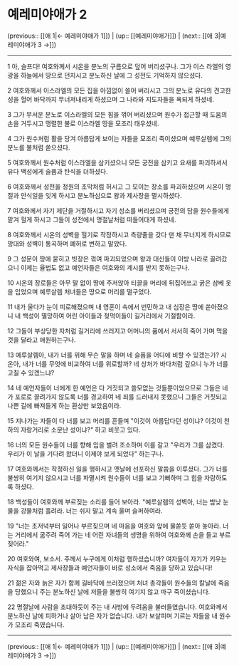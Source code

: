 # 예레미야애가 2

(previous:: [[애 1|← 예레미야애가 1]]) | (up:: [[예레미야애가]]) | (next:: [[애 3|예레미야애가 3 →]])

***




1 
아, 슬프다! 여호와께서 시온을 분노의 구름으로 덮어 버리셨구나. 그가 이스 라엘의 영광을 하늘에서 땅으로 던지시고 분노하신 날에 그 성전도 기억하지 않으셨다. 



2 
여호와께서 이스라엘의 모든 집을 아낌없이 쓸어 버리시고 그의 분노로 유다의 견고한 성을 헐어 바닥까지 무너져내리게 하셨으며 그 나라와 지도자들을 욕되게 하셨네. 



3 
그가 무서운 분노로 이스라엘의 모든 힘을 꺾어 버리셨으며 원수가 접근할 때 도움의 손을 거두시고 맹렬한 불로 이스라엘 땅을 모조리 태우셨네. 



4 
그가 원수처럼 활을 당겨 아름답게 보이는 자들을 모조리 죽이셨으며 예루살렘에 그의 분노를 불처럼 쏟으셨다. 



5 
여호와께서 원수처럼 이스라엘을 삼키셨으니 모든 궁전을 삼키고 요새를 파괴하셔서 유다 백성에게 슬픔과 탄식을 더하셨다. 



6 
여호와께서 성전을 정원의 초막처럼 허시고 그 모이는 장소를 파괴하셨으며 시온이 명절과 안식일을 잊게 하시고 분노하심으로 왕과 제사장을 멸시하셨다. 



7 
여호와께서 자기 제단을 거절하시고 자기 성소를 버리셨으며 궁전의 담을 원수들에게 맡겨 헐게 하시고 그들이 성전에서 명절날처럼 떠들어대게 하셨네. 



8 
여호와께서 시온의 성벽을 헐기로 작정하시고 측량줄을 갖다 댄 채 무너지게 하시므로 망대와 성벽이 통곡하며 폐허로 변하고 말았다. 



9 
그 성문이 땅에 묻히고 빗장은 꺾여 파괴되었으며 왕과 대신들이 이방 나라로 끌려갔으니 이제는 율법도 없고 예언자들은 여호와의 계시를 받지 못하는구나. 



10 
시온의 장로들은 아무 말 없이 땅에 주저앉아 티끌을 머리에 뒤집어쓰고 굵은 삼베 옷을 입었으며 예루살렘 처녀들은 땅으로 머리를 떨구었다. 



11 
내가 울다가 눈이 피로해졌으며 내 영혼이 속에서 번민하고 내 심장은 땅에 쏟아졌으니 내 백성이 멸망하여 어린 아이들과 젖먹이들이 길거리에서 기절함이라. 



12 
그들이 부상당한 자처럼 길거리에 쓰러지고 어머니의 품에서 서서히 죽어 가며 먹을 것을 달라고 애원하는구나. 



13 
예루살렘아, 내가 너를 위해 무슨 말을 하며 네 슬픔을 어디에 비할 수 있겠는가? 시온아, 내가 너를 무엇에 비교하여 너를 위로할까? 네 상처가 바다처럼 깊으니 누가 너를 고칠 수 있겠느냐? 



14 
네 예언자들이 너에게 한 예언은 다 거짓되고 쓸모없는 것들뿐이었으므로 그들은 네가 포로로 끌려가지 않도록 너를 경고하여 네 죄를 드러내지 못했으니 그들은 거짓되고 나쁜 길에 빠져들게 하는 환상만 보았음이라. 



15 
지나가는 자들이 다 너를 보고 머리를 흔들며 "이것이 아름답다던 성이냐? 이것이 천하의 자랑거리로 소문난 성이냐?" 하고 비웃고 있다. 



16 
너의 모든 원수들이 너를 향해 입을 벌려 조소하며 이를 갈고 "우리가 그를 삼켰다. 우리가 이 날을 기다려 왔더니 이제야 보게 되었다" 하는구나. 



17 
여호와께서는 작정하신 일을 행하시고 옛날에 선포하신 말씀을 이루셨다. 그가 너를 불쌍히 여기지 않으시고 너를 파멸시켜 원수들이 너를 보고 기뻐하며 그 힘을 자랑하도록 하셨다. 



18 
백성들이 여호와께 부르짖는 소리를 들어 보아라. "예루살렘의 성벽아, 너는 밤낮 눈물을 강물처럼 흘려라. 너는 쉬지 말고 계속 울며 슬퍼하여라. 



19 
"너는 초저녁부터 일어나 부르짖으며 네 마음을 여호와 앞에 물쏟듯 쏟아 놓아라. 너는 거리에서 굶주려 죽어 가는 네 어린 자녀들의 생명을 위하여 여호와께 손을 들고 부르짖어라." 



20 
여호와여, 보소서. 주께서 누구에게 이처럼 행하셨습니까? 여자들이 자기가 키우는 자식을 잡아먹고 제사장들과 예언자들이 바로 성소에서 죽음을 당하고 있습니다! 



21 
젊은 자와 늙은 자가 함께 길바닥에 쓰러졌으며 처녀 총각들이 원수들의 칼날에 죽음을 당했으니 주는 분노하신 날에 저들을 불쌍히 여기지 않고 마구 죽이셨습니다. 



22 
명절날에 사람을 초대하듯이 주는 내 사방에 두려움을 불러들였습니다. 여호와께서 분노하신 날에 피하거나 살아 남은 자가 없습니다. 내가 보살피며 기르는 자들을 내 원수가 모조리 죽였습니다.

***

(previous:: [[애 1|← 예레미야애가 1]]) | (up:: [[예레미야애가]]) | (next:: [[애 3|예레미야애가 3 →]])
